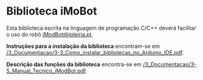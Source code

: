 
# Biblioteca iMoBot

Esta biblioteca escrita na linguagem de programação C/C++ deverá facilitar o uso do robô iModBot@ipleiria.pt.

**Instruções para a instalação da biblioteca** encontram-se em [/3_Documentacao/3-3_Como_instalar_bibliotecas_no_Arduino_IDE.pdf](https://github.com/ipleiria-robotics/iModBot/blob/master/3_Documentacao/3-3_Como_instalar_bibliotecas_no_Arduino_IDE.pdf).

**Descrição das funções da biblioteca** encontra-se em [/3_Documentacao/3-5_Manual_Tecnico_iModBot.pdf](https://github.com/ipleiria-robotics/iModBot/blob/master/3_Documentacao/3-5_Manual_Tecnico_iModBot.pdf).

